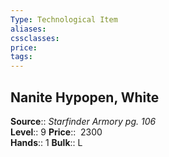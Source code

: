 ```yaml
---
Type: Technological Item
aliases:
cssclasses:
price: 
tags:
---
```

## Nanite Hypopen, White

**Source**:: _Starfinder Armory pg. 106_  
**Level**:: 9
**Price**::  2300  
**Hands**:: 1
**Bulk**:: L